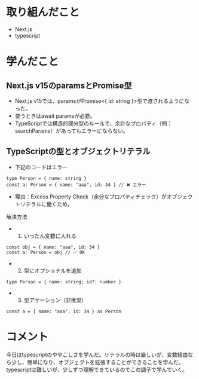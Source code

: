 # 取り組んだこと
- Next.js
- typescript

# 学んだこと
## Next.js v15のparamsとPromise型
- Next.js v15では、paramsがPromise<{ id: string }>型で渡されるようになった。
- 使うときはawait paramsが必要。
- TypeScriptでは構造的部分型のルールで、余計なプロパティ（例：searchParams）があってもエラーにならない。

## TypeScriptの型とオブジェクトリテラル
- 下記のコードはエラー
```
type Person = { name: string }
const a: Person = { name: "aaa", id: 34 } // ❌ エラー
```
- 理由：Excess Property Check（余分なプロパティチェック）がオブジェクトリテラルに働くため。

解決方法
- 1. いったん変数に入れる
```
const obj = { name: "aaa", id: 34 }
const a: Person = obj // ✅ OK
```

- 2. 型にオプショナルを追加
```
type Person = { name: string; id?: number }
```

- 3. 型アサーション（非推奨）
```
const a = { name: "aaa", id: 34 } as Person
```

# コメント
今日はtypescriptのややこしさを学んだ。リテラルの時は厳しいが、変数経由なら少し、簡単になり、オブジェクトを拡張することができることを学んだ。  
typescriptは難しいが、少しずつ理解できているのでこの調子で学んでいく。